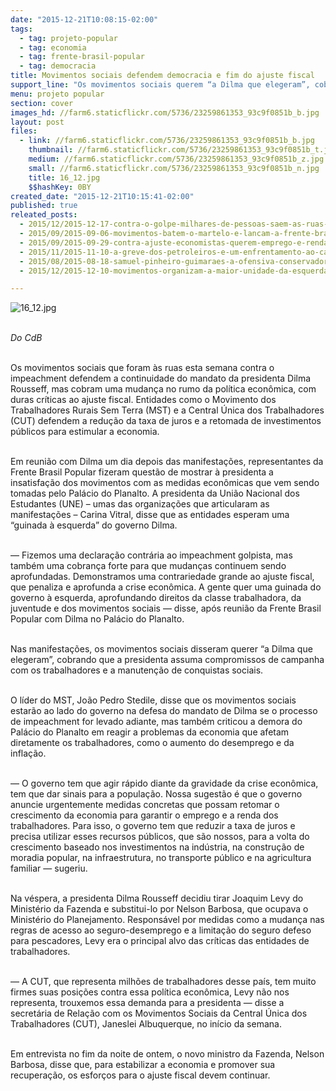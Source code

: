 ```yaml
---
date: "2015-12-21T10:08:15-02:00"
tags:
  - tag: projeto-popular
  - tag: economia
  - tag: frente-brasil-popular
  - tag: democracia
title: Movimentos sociais defendem democracia e fim do ajuste fiscal
support_line: "Os movimentos sociais querem “a Dilma que elegeram”, cobrando que a presidenta assuma compromissos de campanha com os trabalhadores e a manutenção de conquistas sociais."
menu: projeto popular
section: cover
images_hd: //farm6.staticflickr.com/5736/23259861353_93c9f0851b_b.jpg
layout: post
files:
  - link: //farm6.staticflickr.com/5736/23259861353_93c9f0851b_b.jpg
    thumbnail: //farm6.staticflickr.com/5736/23259861353_93c9f0851b_t.jpg
    medium: //farm6.staticflickr.com/5736/23259861353_93c9f0851b_z.jpg
    small: //farm6.staticflickr.com/5736/23259861353_93c9f0851b_n.jpg
    title: 16_12.jpg
    $$hashKey: 0BY
created_date: "2015-12-21T10:15:41-02:00"
published: true
releated_posts:
  - 2015/12/2015-12-17-contra-o-golpe-milhares-de-pessoas-saem-as-ruas-na-bahia.md
  - 2015/09/2015-09-06-movimentos-batem-o-martelo-e-lancam-a-frente-brasil-popular.md
  - 2015/09/2015-09-29-contra-ajuste-economistas-querem-emprego-e-renda-no-centro-da-politica-economica.md
  - 2015/11/2015-11-10-a-greve-dos-petroleiros-e-um-enfrentamento-ao-capital-internacional.md
  - 2015/08/2015-08-18-samuel-pinheiro-guimaraes-a-ofensiva-conservadora-e-as-crises.md
  - 2015/12/2015-12-10-movimentos-organizam-a-maior-unidade-da-esquerda-desde-collor.md

---
```

<p><img alt="16_12.jpg" src="//farm6.staticflickr.com/5736/23259861353_93c9f0851b_b.jpg" /><br />
&nbsp;</p>

<p><em>Do&nbsp;CdB</em></p>

<p><br />
Os movimentos sociais que foram &agrave;s ruas esta semana contra o impeachment defendem a continuidade do mandato da presidenta Dilma Rousseff, mas cobram uma mudan&ccedil;a no rumo da pol&iacute;tica econ&ocirc;mica, com duras cr&iacute;ticas ao ajuste fiscal. Entidades como o Movimento dos Trabalhadores Rurais Sem Terra (MST) e a Central &Uacute;nica dos Trabalhadores (CUT) defendem a redu&ccedil;&atilde;o da taxa de juros e a retomada de investimentos p&uacute;blicos para estimular a economia.</p>

<p><br />
Em reuni&atilde;o com Dilma um dia depois das manifesta&ccedil;&otilde;es, representantes da Frente Brasil Popular fizeram quest&atilde;o de mostrar &agrave; presidenta a insatisfa&ccedil;&atilde;o dos movimentos com as medidas econ&ocirc;micas que vem sendo tomadas pelo Pal&aacute;cio do Planalto. A presidenta da Uni&atilde;o Nacional dos Estudantes (UNE) &ndash; umas das organiza&ccedil;&otilde;es que articularam as manifesta&ccedil;&otilde;es &ndash; Carina Vitral, disse que as entidades esperam uma &ldquo;guinada &agrave; esquerda&rdquo; do governo Dilma.</p>

<p><br />
&mdash; Fizemos uma declara&ccedil;&atilde;o contr&aacute;ria ao impeachment golpista, mas tamb&eacute;m uma cobran&ccedil;a forte para que mudan&ccedil;as continuem sendo aprofundadas. Demonstramos uma contrariedade grande ao ajuste fiscal, que penaliza e aprofunda a crise econ&ocirc;mica. A gente quer uma guinada do governo &agrave; esquerda, aprofundando direitos da classe trabalhadora, da juventude e dos movimentos sociais &mdash; disse, ap&oacute;s reuni&atilde;o da Frente Brasil Popular com Dilma no Pal&aacute;cio do Planalto.</p>

<p><br />
Nas manifesta&ccedil;&otilde;es, os movimentos sociais disseram querer &ldquo;a Dilma que elegeram&rdquo;, cobrando que a presidenta assuma compromissos de campanha com os trabalhadores e a manuten&ccedil;&atilde;o de conquistas sociais.</p>

<p><br />
O l&iacute;der do MST, Jo&atilde;o Pedro Stedile, disse que os movimentos sociais estar&atilde;o ao lado do governo na defesa do mandato de Dilma se o processo de impeachment for levado adiante, mas tamb&eacute;m criticou a demora do Pal&aacute;cio do Planalto em reagir a problemas da economia que afetam diretamente os trabalhadores, como o aumento do desemprego e da infla&ccedil;&atilde;o.</p>

<p><br />
&mdash; O governo tem que agir r&aacute;pido diante da gravidade da crise econ&ocirc;mica, tem que dar sinais para a popula&ccedil;&atilde;o. Nossa sugest&atilde;o &eacute; que o governo anuncie urgentemente medidas concretas que possam retomar o crescimento da economia para garantir o emprego e a renda dos trabalhadores. Para isso, o governo tem que reduzir a taxa de juros e precisa utilizar esses recursos p&uacute;blicos, que s&atilde;o nossos, para a volta do crescimento baseado nos investimentos na ind&uacute;stria, na constru&ccedil;&atilde;o de moradia popular, na infraestrutura, no transporte p&uacute;blico e na agricultura familiar &mdash; sugeriu.</p>

<p><br />
Na v&eacute;spera, a presidenta Dilma Rousseff decidiu tirar Joaquim Levy do Minist&eacute;rio da Fazenda e substitui-lo por Nelson Barbosa, que ocupava o Minist&eacute;rio do Planejamento. Respons&aacute;vel por medidas como a mudan&ccedil;a nas regras de acesso ao seguro-desemprego e a limita&ccedil;&atilde;o do seguro defeso para pescadores, Levy era o principal alvo das cr&iacute;ticas das entidades de trabalhadores.</p>

<p><br />
&mdash; A CUT, que representa milh&otilde;es de trabalhadores desse pa&iacute;s, tem muito firmes suas posi&ccedil;&otilde;es contra essa pol&iacute;tica econ&ocirc;mica, Levy n&atilde;o nos representa, trouxemos essa demanda para a presidenta &mdash; disse a secret&aacute;ria de Rela&ccedil;&atilde;o com os Movimentos Sociais da Central &Uacute;nica dos Trabalhadores (CUT), Janeslei Albuquerque, no in&iacute;cio da semana.</p>

<p><br />
Em entrevista no fim da noite de ontem, o novo ministro da Fazenda, Nelson Barbosa, disse que, para estabilizar a economia e promover sua recupera&ccedil;&atilde;o, os esfor&ccedil;os para o ajuste fiscal devem continuar.</p>
